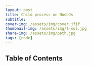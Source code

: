 ```yaml
---
layout: post
title: Child process on NodeJs
subtitle: 
cover-img: /assets/img/cover.jfif
thumbnail-img: /assets/img/t-sql.jpg
share-img: /assets/img/path.jpg
tags: [node]
---
```


## Table of Contents
